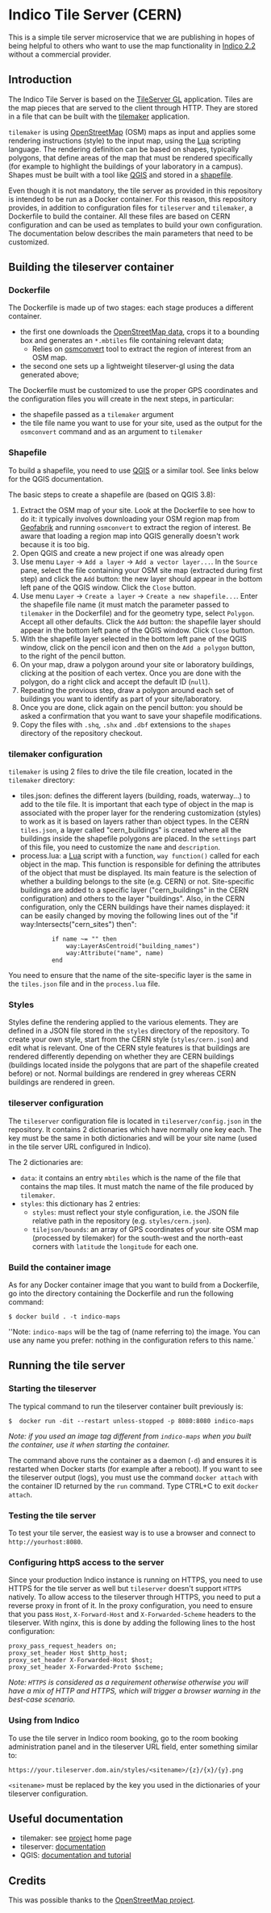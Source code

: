 # Indico Tile Server (CERN)

This is a simple tile server microservice that we are publishing in hopes of being helpful to others who want to use the 
map functionality in [Indico 2.2](https://github.com/indico/indico) without a commercial provider.


## Introduction

The Indico Tile Server is based on the [TileServer GL](https://github.com/klokantech/tileserver-gl) application. Tiles are
the map pieces that are served to the client through HTTP. They are stored in a file
that can be built with the [tilemaker](ttps://github.com/systemed/tilemaker/blob/master/CONFIGURATION.md) application.

`tilemaker` is using [OpenStreetMap](https://www.openstreetmap.org) (OSM) maps as input and
applies some rendering instructions (style) to the input map, using the [Lua](https://www.lua.org)
scripting language. The rendering definition can be based on shapes, typically polygons, that
define areas of the map that must be rendered specifically (for example to highlight the
buildings of your laboratory in a campus). Shapes must be built with a tool like
[QGIS](https://www.qgis.org) and stored in a [shapefile](https://wiki.openstreetmap.org/wiki/Shapefiles).

Even though it is not mandatory, the tile server as provided in this repository is intended to 
be run as a Docker container.  For this reason, this repository provides, in
 addition to configuration files for `tileserver` and `tilemaker`, a Dockerfile to build
the container.
All these files are based on CERN configuration and can be used as templates to build your own
configuration. The documentation below describes the main parameters that need to be customized.

## Building the tileserver container

### Dockerfile

The Dockerfile is made up of two stages: each stage produces a different container.

* the first one downloads the [OpenStreetMap data](https://planet.osm.ch/), crops it to a bounding box and generates an 
`*.mbtiles` file containing relevant data;
  * Relies on [osmconvert](https://wiki.openstreetmap.org/wiki/Osmconvert) tool to extract the region
of interest from an OSM map.
* the second one sets up a lightweight tileserver-gl using the data generated above;

The Dockerfile must be customized to use the proper GPS coordinates and the configuration files you will create in
the next steps, in particular:

* the shapefile passed as a `tilemaker` argument
* the tile file name you want to use for your site, used as the output for the `osmconvert` command and as an argument
to `tilemaker`

### Shapefile

To build a shapefile, you need to use [QGIS](https://www.qgis.org) or a similar tool. See links below for the QGIS
documentation.

The basic steps to create a shapefile are (based on QGIS 3.8):

1. Extract the OSM map of your site. Look at the Dockerfile to see how to do it: it typically involves downloading your OSM region
map from [Geofabrik](https://download.geofabrik.de) and running `osmconvert` to extract the region of interest. Be aware
that loading a region map into QGIS generally doesn't work because it is too big.
1. Open QGIS and create a new project if one was already open
1. Use menu `Layer` -> `Add a layer` -> `Add a vector layer...`. In the `Source` pane, select the file containing your 
OSM site map (extracted during first step) and click the `Add` button: the new layer should appear in the
bottom left pane of the QGIS window.  Click the `Close` button.
1. Use menu `Layer` -> `Create a layer` -> `Create a new shapefile...`. Enter the shapefile file name (it must match
the parameter passed to `tilemaker` in the Dockerfile) and for the
geometry type, select `Polygon`. Accept all other defaults. Click the `Add` button: the shapefile layer should appear in
the bottom left pane of the QGIS window. Click `Close` button.
1. With the shapefile layer selected in the bottom left pane of the QGIS window, click on the pencil icon and then
on the `Add a polygon` button, to the right of the pencil button.
1. On your map, draw a polygon around your site or laboratory buildings, clicking at the position of each vertex. Once
you are done with the polygon, do a right click and accept the default ID (`null`).
1. Repeating the previous step, draw a polygon around each set of buildings you want to identify as part of your
site/laboratory.
1. Once you are done, click again on the pencil button: you should be asked a confirmation that you want to save your
shapefile modifications.
1. Copy the files with `.shq`, `.shx` and `.dbf` extensions to the `shapes` directory of the repository checkout.

### tilemaker configuration

`tilemaker` is using 2 files to drive the tile file creation, located in the `tilemaker` directory:

* tiles.json: defines the different layers (building, roads, waterway...) to add to the tile file. It is important
that each type of object in the map is associated with the proper layer for the rendering customization (styles) to work
as it is based on layers rather than object types. In the CERN `tiles.json`, a layer called "cern_buildings" is created
where all the buildings inside the shapefile polygons are placed. In the `settings` part of this file, you need to
customize the `name` and `description`.
* process.lua: a [Lua](https://www.lua.org) script with a function, `way function()` called for each object in the map.
This function is responsible for defining the attributes of the object that must be displayed. Its main feature is
the selection of whether a building belongs to the site (e.g. CERN) or not. Site-specific buildings are added to a
specific layer ("cern_buildings" in the CERN configuration) and others to the layer "buildings". Also, in the CERN
configuration, only the CERN buildings have their names displayed: it can be easily changed by moving the following
lines out of the "if way:Intersects("cern_sites") then":

```
            if name ~= "" then
                way:LayerAsCentroid("building_names")
                way:Attribute("name", name)
            end
```

You need to ensure that the name of the site-specific layer is the same in the `tiles.json` file and in the 
`process.lua` file.

### Styles

Styles define the rendering applied to the various elements. They are defined in a JSON file stored in the `styles`
directory of the repository. To create your own style, start from the CERN style (`styles/cern.json`) and edit what
is relevant. One of the CERN style features is that buildings are rendered differently depending on whether they
are CERN buildings (buildings located inside the polygons that are part of the shapefile created before) or not.
Normal buildings are rendered in grey whereas CERN buildings are rendered in green.

### tileserver configuration

The `tileserver` configuration file is located in `tileserver/config.json` in the repository.
It contains 2 dictionaries which have normally one key each. The key must be the same in both
dictionaries and will be your site name (used in the tile server URL configured in Indico).

The 2 dictionaries are:

* `data`: it contains an entry `mbtiles` which is the name of the file that contains the map
tiles. It must match the name of the file produced by `tilemaker`.
* `styles`: this dictionary has 2 entries:
  * `styles`: must reflect your style configuration, i.e. the JSON file relative path in the repository
  (e.g. `styles/cern.json`).
  * `tilejson/bounds`: an array of GPS coordinates of your site OSM map (processed by tilemaker)
  for the south-west and the north-east corners with `latitude` the `longitude` for each one.

### Build the container image

As for any Docker container image that you want to build from a Dockerfile, go into the directory
containing the Dockerfile and run the following command:

```
$ docker build . -t indico-maps
```

''Note: `indico-maps` will be the tag of (name referring to) the image. You can use any
name you prefer: nothing in the configuration refers to this name.`

## Running the tile server

### Starting the tileserver

The typical command to run the tileserver container built previously is:

```
$  docker run -dit --restart unless-stopped -p 8080:8080 indico-maps
```

*Note: if you used an image tag different from `indico-maps` when you built the container,
use it when starting the container.*

The command above runs the container as a daemon (`-d`) and ensures it is restarted when Docker
starts (for example after a reboot). If you want to see the tileserver output (logs), you must
use the command `docker attach` with the container ID returned by the `run` command. Type CTRL+C
to exit `docker attach`.

### Testing the tile server

To test your tile server, the easiest way is to use a browser and connect to `http://yourhost:8080`.

### Configuring httpS access to the server

Since your production Indico instance is running on HTTPS, you 
need to use HTTPS for the tile server as well but `tileserver` doesn't support `HTTPS` natively. 
To allow access to the tileserver through HTTPS,
you need to put a reverse proxy in front of it. In the proxy configuration, you need
to ensure that you pass `Host`, `X-Forward-Host` and `X-Forwarded-Scheme` headers to the tileserver.
With nginx, this is done by adding the following lines to the host configuration:

```
proxy_pass_request_headers on;
proxy_set_header Host $http_host;
proxy_set_header X-Forwarded-Host $host;
proxy_set_header X-Forwarded-Proto $scheme;
```

*Note: `HTTPS` is considered as a requirement otherwise otherwise you will have a mix of HTTP and HTTPS, which 
will trigger a browser warning in the best-case scenario.*

### Using from Indico

To use the tile server in Indico room booking, go to the room booking administration panel and
in the tileserver URL field, enter something similar to:

```
https://your.tileserver.dom.ain/styles/<sitename>/{z}/{x}/{y}.png
```

`<sitename>` must be replaced by the key you used in the dictionaries of your tileserver 
configuration.

## Useful documentation

* tilemaker: see [project](https://github.com/systemed/tilemaker/blob/master/CONFIGURATION.md)
home page
* tileserver: [documentation](https://tileserver.readthedocs.io/en/latest/)
* QGIS: [documentation and tutorial](https://www.qgis.org/en/docs)

## Credits

This was possible thanks to the [OpenStreetMap project](https://www.openstreetmap.org/).
